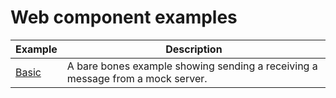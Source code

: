 # Web component examples

| Example           | Description                                                                    |
| ----------------- | ------------------------------------------------------------------------------ |
| [Basic](./basic/) | A bare bones example showing sending a receiving a message from a mock server. |
